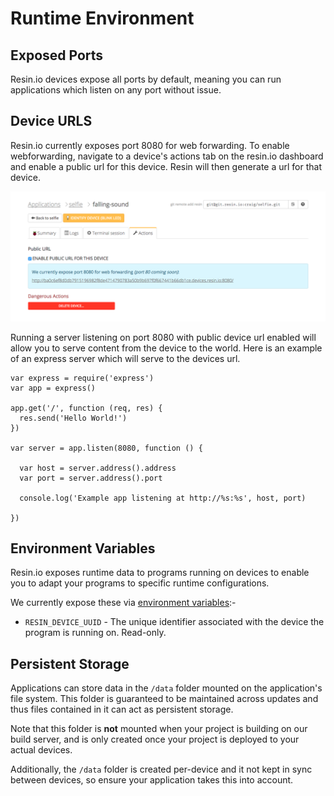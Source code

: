 # Runtime Environment

## Exposed Ports

Resin.io devices expose all ports by default, meaning you can run applications
which listen on any port without issue.

## Device URLS

Resin.io currently exposes port 8080 for web forwarding. To enable webforwarding, navigate to a device's actions tab on the resin.io dashboard and enable a public url for this device. Resin will then generate a url for that device.

![Enable device url](/img/screenshots/device-url.png)


Running a server listening on port 8080 with public device url enabled will allow you to serve content from the device to the world. Here is an example of an express server which will serve to the devices url. 

```
var express = require('express')
var app = express()

app.get('/', function (req, res) {
  res.send('Hello World!')
})

var server = app.listen(8080, function () {

  var host = server.address().address
  var port = server.address().port

  console.log('Example app listening at http://%s:%s', host, port)

})
```

## Environment Variables

Resin.io exposes runtime data to programs running on devices to enable you to
adapt your programs to specific runtime configurations.

We currently expose these via [environment variables][env_vars]:-

* `RESIN_DEVICE_UUID` - The unique identifier associated with the device the
  program is running on. Read-only.

## Persistent Storage

Applications can store data in the `/data` folder mounted on the application's
file system. This folder is guaranteed to be maintained across updates and thus
files contained in it can act as persistent storage.

Note that this folder is __not__ mounted when your project is building on our
build server, and is only created once your project is deployed to your actual
devices.

Additionally, the `/data` folder is created per-device and it not kept in sync
between devices, so ensure your application takes this into account.

[env_vars]:http://en.wikipedia.org/wiki/Environment_variable
